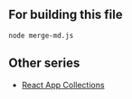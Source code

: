 ## For building this file

```
node merge-md.js
```

## Other series

- [React App Collections](https://github.com/mildronize/react-apps)